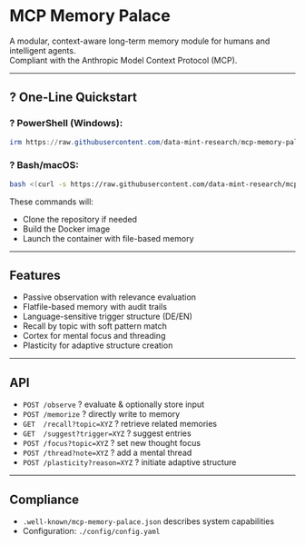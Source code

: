# MCP Memory Palace

A modular, context-aware long-term memory module for humans and intelligent agents.  
Compliant with the Anthropic Model Context Protocol (MCP).

---

## ? One-Line Quickstart

### ? PowerShell (Windows):
```powershell
irm https://raw.githubusercontent.com/data-mint-research/mcp-memory-palace/main/bootstrap.ps1 | iex
```

### ? Bash/macOS:
```bash
bash <(curl -s https://raw.githubusercontent.com/data-mint-research/mcp-memory-palace/main/bootstrap.sh)
```

These commands will:
- Clone the repository if needed
- Build the Docker image  
- Launch the container with file-based memory

---

## Features

- Passive observation with relevance evaluation
- Flatfile-based memory with audit trails
- Language-sensitive trigger structure (DE/EN)
- Recall by topic with soft pattern match
- Cortex for mental focus and threading
- Plasticity for adaptive structure creation

---

## API

- `POST /observe` ? evaluate & optionally store input
- `POST /memorize` ? directly write to memory
- `GET  /recall?topic=XYZ` ? retrieve related memories
- `GET  /suggest?trigger=XYZ` ? suggest entries
- `POST /focus?topic=XYZ` ? set new thought focus
- `POST /thread?note=XYZ` ? add a mental thread
- `POST /plasticity?reason=XYZ` ? initiate adaptive structure

---

## Compliance

- `.well-known/mcp-memory-palace.json` describes system capabilities
- Configuration: `./config/config.yaml`